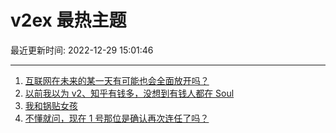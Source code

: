 # v2ex 最热主题

最近更新时间: 2022-12-29 15:01:46

--- 
1. [互联网在未来的某一天有可能也会全面放开吗？](https://www.v2ex.com/t/905258) 
2. [以前我以为 v2、知乎有钱多，没想到有钱人都在 Soul](https://www.v2ex.com/t/905271) 
3. [我和锅贴女孩](https://www.v2ex.com/t/905285) 
4. [不懂就问，现在 1 号那位是确认再次连任了吗？](https://www.v2ex.com/t/905325) 
